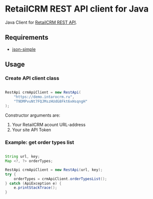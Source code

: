 RetailCRM REST API client for Java
==================================

Java Client for [RetailCRM REST API](http://www.retailcrm.ru/docs/rest-api/index.html).

Requirements
------------
* [json-simple](https://code.google.com/p/json-simple/)

Usage
------------

### Create API client class

``` java

RestApi crmApiClient = new RestApi(
    "https://demo.intarocrm.ru",
    "T9DMPvuNt7FQJMszHUdG8Fkt6xHsqngH"
);
```
Constructor arguments are:

1. Your RetailCRM acount URL-address
2. Your site API Token

### Example: get order types list

``` java

String url, key;
Map <?, ?> orderTypes;

RestApi crmApiClient = new RestApi(url, key);
try {
    orderTypes = crmApiClient.orderTypesList();
} catch (ApiException e) {
    e.printStackTrace();
}

```
